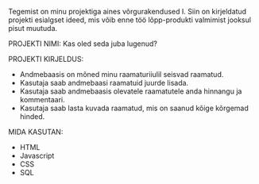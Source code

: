 Tegemist on minu projektiga aines võrgurakendused I. Siin on kirjeldatud projekti esialgset ideed, mis võib enne töö lõpp-produkti valmimist jooksul pisut muutuda. 

PROJEKTI NIMI: Kas oled seda juba lugenud?

PROJEKTI KIRJELDUS:
* Andmebaasis on mõned minu raamaturiiulil seisvad raamatud. 
* Kasutaja saab andmebaasi raamatuid juurde lisada.
* Kasutaja saab andmebaasis olevatele raamatutele anda hinnangu ja kommentaari.
* Kasutaja saab lasta kuvada raamatud, mis on saanud kõige kõrgemad hinded.

MIDA KASUTAN:
* HTML
* Javascript
* CSS
* SQL


